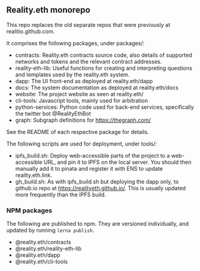 ## Reality.eth monorepo

This repo replaces the old separate repos that were previously at realitio.github.com.

It comprises the following packages, under packages/:

  * contracts: Reality.eth contracts source code, also details of supported networks and tokens and the relevant contract addresses.
  * reality-eth-lib: Useful functions for creating and interpreting questions and templates used by the reality.eth system.
  * dapp: The UI front-end as deployed at reality.eth/dapp
  * docs: The system documentation as deployed at reality.eth/docs
  * website: The project website as seen at reality.eth/
  * cli-tools: Javascript tools, mainly used for arbitration
  * python-services: Python code used for back-end services, specifically the twitter bot @RealityEthBot
  * graph: Subgraph definitions for https://thegraph.com/

See the README of each respective package for details.

The following scripts are used for deployment, under tools/:
  
  * ipfs_build.sh: Deploy web-accessible parts of the project to a web-accessible URL, and pin it to IPFS on the local server. You should then manually add it to pinata and register it with ENS to update reality.eth.link.
  * gh_build.sh: As with ipfs_build.sh but deploying the dapp only, to github.io repo at https://realityeth.github.io/. This is usually updated more frequently than the IPFS build.

### NPM packages

The following are published to npm. They are versioned individually, and updated by running `lerna publish`.

  * @reality.eth/contracts
  * @reality.eth/reality-eth-lib
  * @reality.eth/dapp
  * @reality.eth/cli-tools

